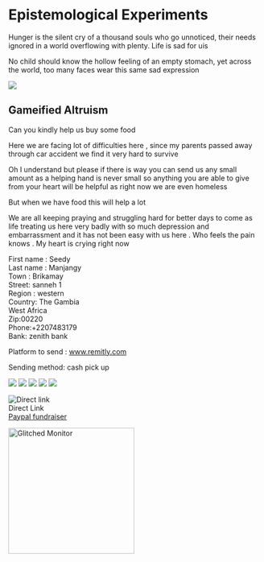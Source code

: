 # Epistemological Experiments

Hunger is the silent cry of a thousand souls who go unnoticed, their needs ignored in a world overflowing with plenty. Life is sad for uis

No child should know the hollow feeling of an empty stomach, yet across the world, too many faces wear this same sad expression

![](Gambia-00.jpg) 

## Gameified Altruism

Can you kindly help us buy some food

Here we are facing lot of difficulties here , since my parents passed away through car accident we find it very hard to survive

Oh I understand but please if there is way you can send us any small amount as a helping hand is never small so anything you are able to give from your heart will be helpful as right now we are even homeless

But when we have food this will help a lot

We are all keeping praying and struggling hard for better days to come as life treating us here very badly with so much depression and embarrassment and it has not been easy with us here . Who feels the pain knows . My heart is crying right now

First name : Seedy  <br>
Last name : Manjangy  <br>
Town : Brikamay  <br>
Street: sanneh 1  <br>
Region : western  <br>
Country: The Gambia  <br>
West Africa <br>
Zip:00220  <br>
Phone:+2207483179  <br>
Bank: zenith bank  <br>

Platform to send : www.remitly.com

Sending method: cash pick up


![](Gambia-01.jpg)
![](Gambia-02.jpg)
![](Gambia-03.jpg)
![](Gambia-04.jpg)
![](Gambia-05.jpg)

![Direct link](qrcode.png)  <br>
Direct Link
<br>
[Paypal fundraiser](https://www.paypal.com/pools/c/9cmXqFEHqW)

 <a href="mailto:nateguimondart@gmail.com?subject=Feedback%20on%
 20Gameified%20Altruism">
   <img src="glitched_monitor.gif" alt="Glitched Monitor" style="width:
   250px;"/>
   </a>
